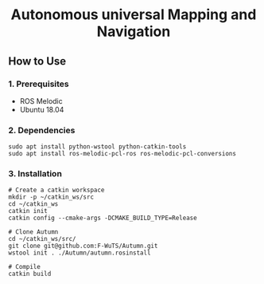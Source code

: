 <h1 align="center">Autonomous universal Mapping and Navigation</h1>

## How to Use

### 1. Prerequisites

* ROS Melodic
* Ubuntu 18.04

### 2. Dependencies

```
sudo apt install python-wstool python-catkin-tools 
sudo apt install ros-melodic-pcl-ros ros-melodic-pcl-conversions
```

### 3. Installation

```shell
# Create a catkin workspace
mkdir -p ~/catkin_ws/src
cd ~/catkin_ws
catkin init
catkin config --cmake-args -DCMAKE_BUILD_TYPE=Release

# Clone Autumn
cd ~/catkin_ws/src/
git clone git@github.com:F-WuTS/Autumn.git
wstool init . ./Autumn/autumn.rosinstall

# Compile
catkin build
```
